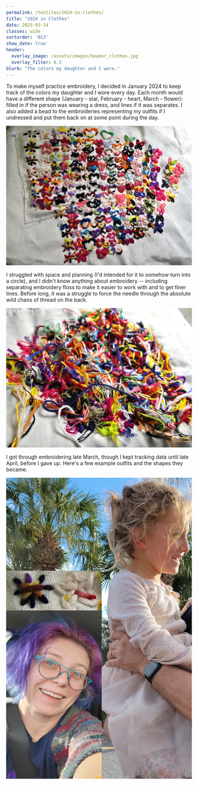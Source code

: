 ```yaml
---
permalink: /textiles/2024-in-clothes/
title: "2024 in Clothes"
date: 2025-03-14
classes: wide
sortorder: '013'
show_date: true
header:
  overlay_image: /assets/images/header_clothes.jpg
  overlay_filter: 0.5
blurb: "The colors my daughter and I wore."
---
```


To make myself practice embroidery, I decided in January 2024 to keep track of the colors my daughter and I wore every day. Each month would have a different shape (January - star, February - heart, March - flower): filled in if the person was wearing a dress, and lines if it was separates. I also added a bead to the embroideries representing my outfits if I undressed and put them back on at some point during the day.

![A poorly planned shape made out of little pairs of colorful embroideries](/assets/images/textiles_clothes-all.jpg)

I struggled with space and planning (I'd intended for it to somehow turn into a circle), and I didn't know anything about embroidery -- including separating embroidery floss to make it easier to work with and to get finer lines. Before long, it was a struggle to force the needle through the absolute wild chaos of thread on the back.

![A horrible mess of embroidery thread and knots and loose ends in all colors](/assets/images/textiles_clothes-back.jpg)

I got through embroidering late March, though I kept tracking data until late April, before I gave up. Here's a few example outfits and the shapes they became.

![Quinn wearing a blue t-shirt and a dark-color knitted sweater, Eliza in a pink dress, and embroidery representing this](/assets/images/textiles_clothes-outfit1.jpg)